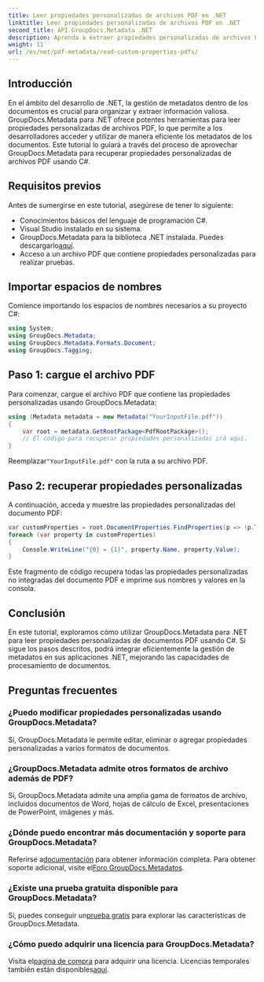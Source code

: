 ```yaml
---
title: Leer propiedades personalizadas de archivos PDF en .NET
linktitle: Leer propiedades personalizadas de archivos PDF en .NET
second_title: API GroupDocs.Metadata .NET
description: Aprenda a extraer propiedades personalizadas de archivos PDF utilizando GroupDocs.Metadata para .NET. Sumérgete en la gestión de metadatos de documentos con C#.
weight: 11
url: /es/net/pdf-metadata/read-custom-properties-pdfs/
---
```

## Introducción
En el ámbito del desarrollo de .NET, la gestión de metadatos dentro de los documentos es crucial para organizar y extraer información valiosa. GroupDocs.Metadata para .NET ofrece potentes herramientas para leer propiedades personalizadas de archivos PDF, lo que permite a los desarrolladores acceder y utilizar de manera eficiente los metadatos de los documentos. Este tutorial lo guiará a través del proceso de aprovechar GroupDocs.Metadata para recuperar propiedades personalizadas de archivos PDF usando C#.
## Requisitos previos
Antes de sumergirse en este tutorial, asegúrese de tener lo siguiente:
- Conocimientos básicos del lenguaje de programación C#.
- Visual Studio instalado en su sistema.
- GroupDocs.Metadata para la biblioteca .NET instalada. Puedes descargarlo[aquí](https://releases.groupdocs.com/metadata/net/).
- Acceso a un archivo PDF que contiene propiedades personalizadas para realizar pruebas.

## Importar espacios de nombres
Comience importando los espacios de nombres necesarios a su proyecto C#:
```csharp
using System;
using GroupDocs.Metadata;
using GroupDocs.Metadata.Formats.Document;
using GroupDocs.Tagging;
```
## Paso 1: cargue el archivo PDF
Para comenzar, cargue el archivo PDF que contiene las propiedades personalizadas usando GroupDocs.Metadata:
```csharp
using (Metadata metadata = new Metadata("YourInputFile.pdf"))
{
    var root = metadata.GetRootPackage<PdfRootPackage>();
    // El código para recuperar propiedades personalizadas irá aquí.
}
```
 Reemplazar`"YourInputFile.pdf"` con la ruta a su archivo PDF.
## Paso 2: recuperar propiedades personalizadas
A continuación, acceda y muestre las propiedades personalizadas del documento PDF:
```csharp
var customProperties = root.DocumentProperties.FindProperties(p => !p.Tags.Contains(Tags.Document.BuiltIn));
foreach (var property in customProperties)
{
    Console.WriteLine("{0} = {1}", property.Name, property.Value);
}
```
Este fragmento de código recupera todas las propiedades personalizadas no integradas del documento PDF e imprime sus nombres y valores en la consola.

## Conclusión
En este tutorial, exploramos cómo utilizar GroupDocs.Metadata para .NET para leer propiedades personalizadas de documentos PDF usando C#. Si sigue los pasos descritos, podrá integrar eficientemente la gestión de metadatos en sus aplicaciones .NET, mejorando las capacidades de procesamiento de documentos.

## Preguntas frecuentes
### ¿Puedo modificar propiedades personalizadas usando GroupDocs.Metadata?
Sí, GroupDocs.Metadata le permite editar, eliminar o agregar propiedades personalizadas a varios formatos de documentos.
### ¿GroupDocs.Metadata admite otros formatos de archivo además de PDF?
Sí, GroupDocs.Metadata admite una amplia gama de formatos de archivo, incluidos documentos de Word, hojas de cálculo de Excel, presentaciones de PowerPoint, imágenes y más.
### ¿Dónde puedo encontrar más documentación y soporte para GroupDocs.Metadata?
 Referirse a[documentación](https://tutorials.groupdocs.com/metadata/net/) para obtener información completa. Para obtener soporte adicional, visite el[Foro GroupDocs.Metadatos](https://forum.groupdocs.com/c/metadata/14).
### ¿Existe una prueba gratuita disponible para GroupDocs.Metadata?
 Sí, puedes conseguir un[prueba gratis](https://releases.groupdocs.com/) para explorar las características de GroupDocs.Metadata.
### ¿Cómo puedo adquirir una licencia para GroupDocs.Metadata?
 Visita el[pagina de compra](https://purchase.groupdocs.com/buy) para adquirir una licencia. Licencias temporales también están disponibles[aquí](https://purchase.groupdocs.com/temporary-license/).